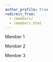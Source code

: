 ```yaml
---
author_profile: true
redirect_from: 
  - /members/
  - /members.html
---
```


Member 1

Member 2

Member 3
